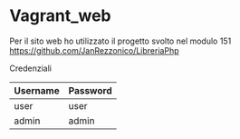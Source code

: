 # Vagrant_web
Per il sito web ho utilizzato il progetto svolto nel modulo 151 
https://github.com/JanRezzonico/LibreriaPhp

Credenziali

|  Username  |  Password  |
|------------|------------|
|    user    |    user    |
|    admin   |    admin   |